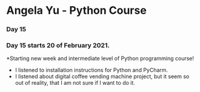 # Angela Yu - Python Course
### Day 15
### Day 15 starts 20 of February 2021. 
*Starting new week and intermediate level of Python programming course!
- I listened to installation instructions for Python and PyCharm.
- I listened about digital coffee vending machine project, but it seem so out of reality, that I am not sure if I want to do it.